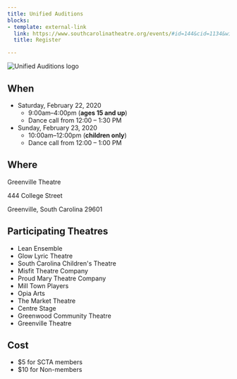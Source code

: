 ```yaml
---
title: Unified Auditions
blocks:
- template: external-link
  link: https://www.southcarolinatheatre.org/events/#id=144&cid=1134&wid=5701
  title: Register

---
```

![Unified Auditions logo](/uploads/Logo-Unified.png)

## When

* Saturday, February 22, 2020
  * 9:00am–4:00pm (**ages 15 and up**)
  * Dance call from 12:00 – 1:30 PM
* Sunday, February 23, 2020
  * 10:00am–12:00pm (**children only**)
  * Dance call from 12:00 – 1:00 PM

## Where

Greenville Theatre

444 College Street

Greenville, South Carolina 29601

## Participating Theatres

* Lean Ensemble 
* Glow Lyric Theatre
* South Carolina Children's Theatre
* Misfit Theatre Company
* Proud Mary Theatre Company
* Mill Town Players
* Opia Arts
* The Market Theatre
* Centre Stage
* Greenwood Community Theatre
* Greenville Theatre

## Cost

* $5 for SCTA members
* $10 for Non-members